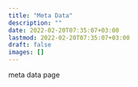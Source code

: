 ```yaml
---
title: "Meta Data"
description: ""
date: 2022-02-20T07:35:07+03:00
lastmod: 2022-02-20T07:35:07+03:00
draft: false
images: []
---
```

meta data page
